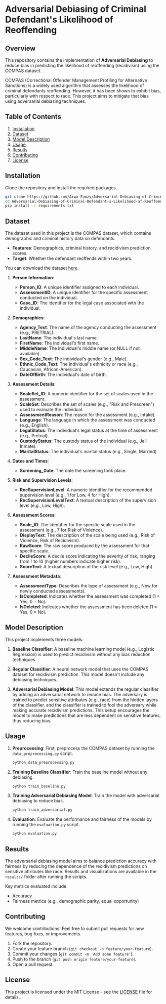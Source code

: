 # Adversarial Debiasing of Criminal Defendant's Likelihood of Reoffending

## Overview

This repository contains the implementation of **Adversarial Debiasing** to reduce bias in predicting the likelihood of reoffending (recidivism) using the COMPAS dataset.

COMPAS (Correctional Offender Management Profiling for Alternative Sanctions) is a widely used algorithm that assesses the likelihood of criminal defendants reoffending. However, it has been shown to exhibit bias, particularly with respect to race. This project aims to mitigate that bias using adversarial debiasing techniques.

## Table of Contents

1. [Installation](#installation)
2. [Dataset](#dataset)
3. [Model Description](#model-description)
4. [Usage](#usage)
5. [Results](#results)
6. [Contributing](#contributing)
7. [License](#license)

## Installation

Clone the repository and install the required packages.

```bash
git clone https://github.com/Arwa-Fawzy/Adversarial-Debiasing-of-Criminal-Defendant-s-Likelihood-of-Reoffending.git
cd Adversarial-Debiasing-of-Criminal-Defendant-s-Likelihood-of-Reoffending
pip install -r requirements.txt
```

## Dataset

The dataset used in this project is the COMPAS dataset, which contains demographic and criminal history data on defendants.

- **Features**: Demographics, criminal history, and recidivism prediction scores.
- **Target**: Whether the defendant reoffends within two years.

You can download the dataset [here](https://www.kaggle.com/datasets/danofer/compass?resource=download).


1. **Person Information**:
   - **Person_ID**: A unique identifier assigned to each individual.
   - **AssessmentID**: A unique identifier for the specific assessment conducted on the individual.
   - **Case_ID**: The identifier for the legal case associated with the individual.

2. **Demographics**:
   - **Agency_Text**: The name of the agency conducting the assessment (e.g., PRETRIAL).
   - **LastName**: The individual's last name.
   - **FirstName**: The individual's first name.
   - **MiddleName**: The individual's middle name (or NULL if not available).
   - **Sex_Code_Text**: The individual's gender (e.g., Male).
   - **Ethnic_Code_Text**: The individual's ethnicity or race (e.g., Caucasian, African-American).
   - **DateOfBirth**: The individual's date of birth.

3. **Assessment Details**:
   - **ScaleSet_ID**: A numeric identifier for the set of scales used in the assessment.
   - **ScaleSet**: Describes the set of scales (e.g., "Risk and Prescreen") used to evaluate the individual.
   - **AssessmentReason**: The reason for the assessment (e.g., Intake).
   - **Language**: The language in which the assessment was conducted (e.g., English).
   - **LegalStatus**: The individual's legal status at the time of assessment (e.g., Pretrial).
   - **CustodyStatus**: The custody status of the individual (e.g., Jail Inmate).
   - **MaritalStatus**: The individual’s marital status (e.g., Single, Married).

4. **Dates and Times**:
   - **Screening_Date**: The date the screening took place.

5. **Risk and Supervision Levels**:
   - **RecSupervisionLevel**: A numeric identifier for the recommended supervision level (e.g., 1 for Low, 4 for High).
   - **RecSupervisionLevelText**: A textual description of the supervision level (e.g., Low, High).

6. **Assessment Scores**:
   - **Scale_ID**: The identifier for the specific scale used in the assessment (e.g., 7 for Risk of Violence).
   - **DisplayText**: The description of the scale being used (e.g., Risk of Violence, Risk of Recidivism).
   - **RawScore**: The raw score produced by the assessment for that specific scale.
   - **DecileScore**: A decile score indicating the severity of risk, ranging from 1 to 10 (higher numbers indicate higher risk).
   - **ScoreText**: A textual description of the risk level (e.g., Low, High).

7. **Assessment Metadata**:
   - **AssessmentType**: Describes the type of assessment (e.g., New for newly conducted assessments).
   - **IsCompleted**: Indicates whether the assessment was completed (1 = Yes, 0 = No).
   - **IsDeleted**: Indicates whether the assessment has been deleted (1 = Yes, 0 = No).
## Model Description

This project implements three models:

1. **Baseline Classifier**: A baseline machine learning model (e.g., Logistic Regression) is used to predict recidivism without any bias reduction techniques.

2. **Regular Classifier**: A neural network model that uses the COMPAS dataset for recidivism prediction. This model doesn't include any debiasing techniques.

3. **Adversarial Debiasing Model**: This model extends the regular classifier by adding an adversarial network to reduce bias. The adversary is trained to predict sensitive attributes (e.g., race) from the hidden layers of the classifier, and the classifier is trained to fool the adversary while making accurate recidivism predictions. This setup encourages the model to make predictions that are less dependent on sensitive features, thus reducing bias.

## Usage

1. **Preprocessing**: First, preprocess the COMPAS dataset by running the `data_preprocessing.py` script.
    ```bash
    python data_preprocessing.py
    ```

2. **Training Baseline Classifier**: Train the baseline model without any debiasing.
    ```bash
    python train_baseline.py
    ```

3. **Training Adversarial Debiasing Model**: Train the model with adversarial debiasing to reduce bias.
    ```bash
    python train_adversarial.py
    ```

4. **Evaluation**: Evaluate the performance and fairness of the models by running the `evaluation.py` script.
    ```bash
    python evaluation.py
    ```

## Results

The adversarial debiasing model aims to balance prediction accuracy with fairness by reducing the dependence of the recidivism predictions on sensitive attributes like race. Results and visualizations are available in the `results/` folder after running the scripts.

Key metrics evaluated include:

- Accuracy
- Fairness metrics (e.g., demographic parity, equal opportunity)

## Contributing

We welcome contributions! Feel free to submit pull requests for new features, bug fixes, or improvements.

1. Fork the repository.
2. Create your feature branch (`git checkout -b feature/your-feature`).
3. Commit your changes (`git commit -m 'Add some feature'`).
4. Push to the branch (`git push origin feature/your-feature`).
5. Open a pull request.

## License

This project is licensed under the MIT License - see the [LICENSE](LICENSE) file for details.

